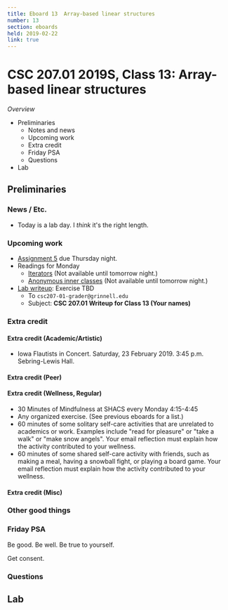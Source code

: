 ```yaml
---
title: Eboard 13  Array-based linear structures
number: 13
section: eboards
held: 2019-02-22
link: true
---
```

CSC 207.01 2019S, Class 13: Array-based linear structures
==========================================================

_Overview_

* Preliminaries
    * Notes and news
    * Upcoming work
    * Extra credit
    * Friday PSA
    * Questions
* Lab 

Preliminaries
-------------

### News / Etc.

* Today is a lab day.  I *think* it's the right length.

### Upcoming work

* [Assignment 5](../assignments/assignment05) due Thursday night.
* Readings for Monday
    * [Iterators](../readings/iterators)
      (Not available until tomorrow night.)
    * [Anonymous inner classes](../readings/anonymous-inner-classes)
      (Not available until tomorrow night.)
* [Lab writeup](../writeups/writeup13): Exercise TBD
    * To `csc207-01-grader@grinnell.edu`
    * Subject: **CSC 207.01 Writeup for Class 13 (Your names)**

### Extra credit

#### Extra credit (Academic/Artistic)

* Iowa Flautists in Concert.  Saturday, 23 February 2019.
  3:45 p.m. Sebring-Lewis Hall.

#### Extra credit (Peer)

#### Extra credit (Wellness, Regular)

* 30 Minutes of Mindfulness at SHACS every Monday 4:15-4:45
* Any organized exercise.  (See previous eboards for a list.)
* 60 minutes of some solitary self-care activities that are unrelated to 
  academics or work.  Examples include "read for pleasure" or "take a
  walk" or "make snow angels".  Your email reflection must explain how
  the activity contributed to your wellness.
* 60 minutes of some shared self-care activity with friends, such as 
  making a meal, having a snowball fight, or playing a board game.
  Your email reflection must explain how the activity contributed to
  your wellness.

#### Extra credit (Misc)

### Other good things

### Friday PSA

Be good.  Be well.  Be true to yourself.

Get consent.

### Questions

Lab
---


